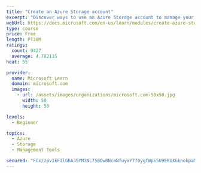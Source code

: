 ```yaml
---
title: "Create an Azure Storage account"
excerpt: "Discover ways to use an Azure Storage account to manage your data for billing, access, and storage location of your blobs, files, queues, and tables."
webUrl: https://docs.microsoft.com/en-us/learn/modules/create-azure-storage-account/
type: course
price: Free
length: PT30M
ratings:
  count: 9427
  average: 4.782115
heat: 55

provider:
  name: Microsoft Learn
  domain: microsoft.com
  images:
    - url: /assets/images/organizations/microsoft.com-50x50.jpg
      width: 50
      height: 50

levels:
  - Beginner

topics:
  - Azure
  - Storage
  - Management Tools

secured: "FCx/zpv1kFIlGhA39YM3NL75BOwRNcmNfuyxY7f0ygfWpi5U9ERUXGknokpaM/H+wHhCD7cShcCWjvcwcmUN3PfbyJqo7UXZxtTB8T+EOqU+lERUlQvxrVrg2Uhrtz+oh86zuky/4drulUS+8o1uwsDxO6YpP82zd/hD/T6Frp3OrTkRU+0g3F5osZlXM49uCEViavzMZ9ndLKLvPymm6jOoCaX2TF8a7dimZ+N2VtScsUrJwtI3qRC547GgwEdxvu1SDS8UC/A/ncyj4hgiTgkvsRD/ROYd1vXjEHmFiKKl0g5O5hPhQc215kX5iw1um/XPd21zxPqohoT9fQAaPILtUyF0ox5Z7Ctxp/9lV9s0mu/afA+2/5hDs/DZfpISJ9FLQ6ITx7qH9IoVUIvZgAKa9nv7O3bT2fDOeYu9DAI=;v4mq+3buWIfUjXos7g4o9w=="
---
```


